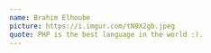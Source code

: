 ```yaml
---
name: Brahim Elhoube
picture: https://i.imgur.com/tN9X2gb.jpeg
quote: PHP is the best language in the world :). 
---
```

